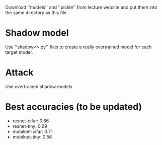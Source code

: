 Download ''models'' and ''pickle'' from lecture website and put them into the same directory as this file

# Shadow model
Use ''shadow<>.py'' files to create a really overtrained model for each target model. 
# Attack
Use overtrained shadow models 

# Best accuracies (to be updated)
- resnet-cifar: 0.66
- resnet-tiny: 0.99
- mobilnet-cifar: 0.71
- mobilnet-tiny: 0.56